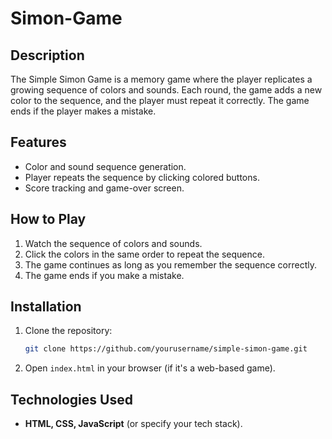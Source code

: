 # Simon-Game


## Description

The Simple Simon Game is a memory game where the player replicates a growing sequence of colors and sounds. Each round, the game adds a new color to the sequence, and the player must repeat it correctly. The game ends if the player makes a mistake.

## Features

- Color and sound sequence generation.
- Player repeats the sequence by clicking colored buttons.
- Score tracking and game-over screen.

## How to Play

1. Watch the sequence of colors and sounds.
2. Click the colors in the same order to repeat the sequence.
3. The game continues as long as you remember the sequence correctly.
4. The game ends if you make a mistake.

## Installation

1. Clone the repository:
    ```bash
    git clone https://github.com/yourusername/simple-simon-game.git
    ```
2. Open `index.html` in your browser (if it's a web-based game).

## Technologies Used

- **HTML, CSS, JavaScript** (or specify your tech stack).

